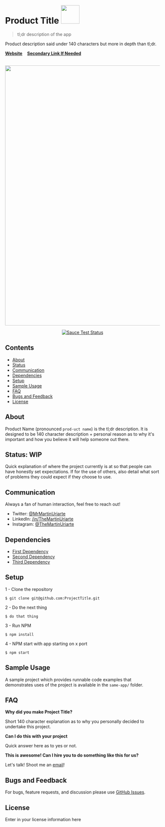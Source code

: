 # Product Title <img src="static/Icon.png" width="60">

> tl;dr description of the app

Product description said under 140 characters but more in depth than tl;dr.

**[Website](https://)** &nbsp;&nbsp; **[Secondary Link If Needed](https://)**

<br>

<a href="Enter Website Link Here">
	<img src="media/screenshot.png" width="846">
</a>

<br>

<p align="center">
	<a href="https://saucelabs.com/u/vuejs"><img src="https://saucelabs.com/browser-matrix/vuejs.svg" alt="Sauce Test Status"></a>
</p>


## Contents

- [About](#about)
- [Status](#status)
- [Communication](#communication)
- [Dependencies](#dependencies)
- [Setup](#setup)
- [Sample Usage](#sample)
- [FAQ](#faq)
- [Bugs and Feedback](#bugs)
- [License](#license)

## About

Product Name (pronounced `prod·uct name`) is the tl;dr description. It is designed to be 140 character description + personal reason as to why it's important and how you believe it will help someone out there.

## Status: WIP

Quick explanation of where the project currently is at so that people can have honestly set expectations. If for the use of others, also detail what sort of problems they could expect if they choose to use.

## Communication

Always a fan of human interaction, feel free to reach out!

- Twitter: [@MrMartinUriarte](https://twitter.com/MrMartinUriarte)
- LinkedIn: [/in/TheMartinUriarte](https://www.linkedin.com/in/themartinuriarte/)
- Instagram: [@TheMartinUriarte](https://www.instagram.com/themartinuriarte/)

## Dependencies
- [First Dependency](http://linktowhat.io)
- [Second Dependency](http://linktowhat.io)
- [Third Dependency](http://linktowhat.io)

## Setup

 1 - Clone the repository

```$ git clone git@github.com:ProjectTitle.git```

2 - Do the next thing

```$ do that thing```

3 - Run NPM

```$ npm install```

4 - NPM start with app starting on x port

```$ npm start```

## Sample Usage

A sample project which provides runnable code examples that demonstrates uses of the project is available in the ```same-app/``` folder.

## FAQ

**Why did you make Project Title?**

Short 140 character explanation as to why you personally decided to undertake this project.


**Can I do this with your project**

Quick answer here as to yes or not.


**This is awesome! Can I hire you to do something like this for us?**

Let's talk! Shoot me an [email](mailto:themartinuriarte.programmer@gmail.com)!

## Bugs and Feedback

For bugs, feature requests, and discussion please use [GitHub Issues](https://github.com/projectTitle/issues).

## License

Enter in your license information here